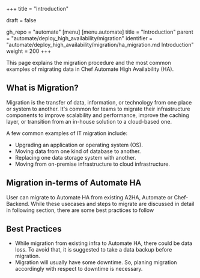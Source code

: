 +++
title = "Introduction"

draft = false

gh_repo = "automate"
[menu]
  [menu.automate]
    title = "Introduction"
    parent = "automate/deploy_high_availability/migration"
    identifier = "automate/deploy_high_availability/migration/ha_migration.md Introduction"
    weight = 200
+++

This page explains the migration procedure and the most common examples of migrating data in Chef Automate High Availability (HA).

## What is Migration?

Migration is the transfer of data, information, or technology from one place or system to another. It's common for teams to migrate their infrastructure components to improve scalability and performance, improve the caching layer, or transition from an in-house solution to a cloud-based one.

A few common examples of IT migration include:

- Upgrading an application or operating system (OS).
- Moving data from one kind of database to another.
- Replacing one data storage system with another.
- Moving from on-premise infrastructure to cloud infrastructure.

## Migration in-terms of Automate HA

User can migrate to Automate HA from existing A2HA, Automate or Chef-Backend. While these usecases and steps to migrate are discussed in detail in following section, there are some best practices to follow

## Best Practices

- While migration from existing infra to Automate HA, there could be data loss. To avoid that, it is suggested to take a data backup before migration.
- Migration will usually have some downtime. So, planing migration accordingly with respect to downtime is necessary.